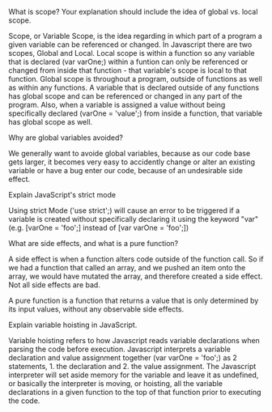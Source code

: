 What is scope? Your explanation should include the idea of global vs. local scope.

  Scope, or Variable Scope, is the idea regarding in which part of a program a given variable can be referenced or changed.
  In Javascript there are two scopes, Global and Local. Local scope is within a function so any variable that is declared
  (var varOne;) within a funtion can only be referenced or changed from inside that function - that variable's scope is local
  to that function. Global scope is throughout a program, outside of functions as well as within any functions. A variable
  that is declared outside of any functions has global scope and can be referenced or changed in any part of the program. Also,
  when a variable is assigned a value without being specifically declared (varOne = 'value';) from inside a function, that variable
  has global scope as well.

Why are global variables avoided?

  We generally want to avoide global variables, because as our code base gets larger, it becomes very easy to accidently change or alter an existing variable or have a bug enter our code, because of an undesirable side effect.

Explain JavaScript's strict mode

  Using strict Mode ('use strict';) will cause an error to be triggered if a variable is created without specifically declaring
  it using the keyword "var" (e.g. [varOne = 'foo';] instead of [var varOne = 'foo';])

  What are side effects, and what is a pure function?

  A side effect is when a function alters code outside of the function call. So if we had a function that called an array, and we pushed an item onto the array, we would have mutated the array, and therefore created a side effect. Not all side effects
  are bad.

  A pure function is a function that returns a value that is only determined by its input values, without any observable side
  effects.

Explain variable hoisting in JavaScript.

  Variable hoisting refers to how Javascript reads variable declarations when parsing the code before execution. Javascript interprets
   a variable declaration and value assignment together (var varOne = 'foo';) as 2 statements, 1. the declaration and 2. the value
   assignment. The Javascript interpreter will set aside memory for the variable and leave it as undefined, or basically the interpreter
   is moving, or hoisting, all the variable declarations in a given function to the top of that function prior to executing the code.
